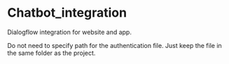 # Chatbot_integration
Dialogflow integration for website and app.

Do not need to specify path for the authentication file. Just keep the file in the same folder as the project.
